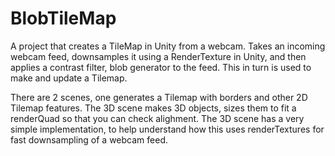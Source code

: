 # BlobTileMap
A project that creates a TileMap in Unity from a webcam. Takes an incoming webcam feed, downsamples it using a RenderTexture in Unity, and then applies a contrast filter, blob generator to the feed. This in turn is used to make and update a Tilemap.

There are 2 scenes, one generates a Tilemap with borders and other 2D Tilemap features. The 3D scene makes 3D objects, sizes them to fit a renderQuad so that you can check alighment. The 3D scene has a very simple implementation, to help understand how this uses renderTextures for fast downsampling of a webcam feed.
